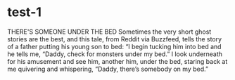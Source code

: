 # test-1
THERE'S SOMEONE UNDER THE BED
Sometimes the very short ghost stories are the best, and this tale, from Reddit via Buzzfeed, tells the story of a father putting his young son to bed:
“I begin tucking him into bed and he tells me, “Daddy, check for monsters under my bed.” 
I look underneath for his amusement and see him, another him, under the bed, 
staring back at me quivering and whispering, “Daddy, there’s somebody on my bed.”

